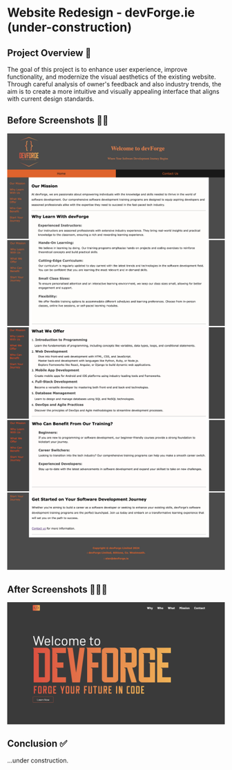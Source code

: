 # Website Redesign - devForge.ie (under-construction)

## Project Overview 📝

The goal of this project is to enhance user experience, improve functionality, and modernize the visual aesthetics of the existing website.
Through careful analysis of owner's feedback and also industry trends, the aim is to create a more intuitive and visually appealing interface that aligns with current design standards.

## Before Screenshots 🧟‍♂️

![before top of page](./src/assets/images/before-after/before-1.png)
![before content page](./src/assets/images/before-after/before-2.png)
![before content page](./src/assets/images/before-after/before-3.png)
![before content page](./src/assets/images/before-after/before-4.png)
![before bottom of page](./src/assets/images/before-after/before-5.png)

## After Screenshots 🧚🏼‍♂️

![after top of page hero](./src/assets/images/before-after/after-1.png)

## Conclusion ✅

...under construction.
